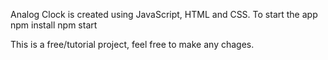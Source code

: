 Analog Clock is created using JavaScript, HTML and CSS. To start the app
npm install npm start 

This is a free/tutorial project, feel free to make any chages.

